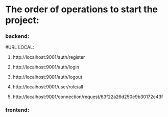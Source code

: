 

# The order of operations to start the project:

### backend:

#URL LOCAL:
1) http://localhost:9001/auth/register

2) http://localhost:9001/auth/login

3) http://localhost:9001/auth/logout

4) http://localhost:9001/user/role/all

5) http://localhost:9001/connection/request/63f22a26d250e9b30172c43f

### frontend:
